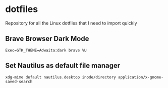 # **dotfiles**
Repository for all the Linux dotfiles that I need to import quickly

## **Brave Browser Dark Mode**

    Exec=GTK_THEME=Adwaita:dark brave %U

## **Set Nautilus as default file manager**

    xdg-mime default nautilus.desktop inode/directory application/x-gnome-saved-search


